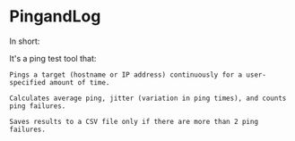 # PingandLog
In short:

It's a ping test tool that:

    Pings a target (hostname or IP address) continuously for a user-specified amount of time.

    Calculates average ping, jitter (variation in ping times), and counts ping failures.

    Saves results to a CSV file only if there are more than 2 ping failures.
